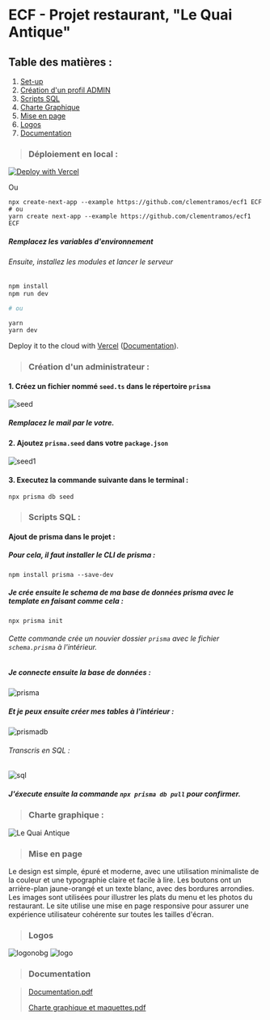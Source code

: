 # ECF - Projet restaurant, "Le Quai Antique"
## Table des matières : 
1. [Set-up](#setup)
2. [Création d'un profil ADMIN](#admin)
3. [Scripts SQL](#sql)
4. [Charte Graphique](#charte)
5. [Mise en page](#page)
6. [Logos](#logos)
7. [Documentation](#documentation)

<a name="setup"></a>
> ### Déploiement en local :

[![Deploy with Vercel](https://vercel.com/button)](https://vercel.com/new/clone?repository-url=https://github.com/clementramos/ecf1)

Ou

```
npx create-next-app --example https://github.com/clementramos/ecf1 ECF
# ou
yarn create next-app --example https://github.com/clementramos/ecf1 ECF
```
##### Remplacez les variables d'environnement

###### Ensuite, installez les modules et lancer le serveur

```bash
npm install
npm run dev

# ou

yarn
yarn dev
```

Deploy it to the cloud with [Vercel](https://vercel.com/new?utm_source=github&utm_medium=readme&utm_campaign=edge-middleware-eap) ([Documentation](https://nextjs.org/docs/deployment)).

<a name="admin"></a>
> ### Création d'un administrateur :

#### 1. Créez un fichier nommé `seed.ts` dans le répertoire `prisma`
![seed](https://user-images.githubusercontent.com/81080837/225086373-7d65c95b-998d-4759-acf6-70dd7bb7f95f.png)
##### Remplacez le mail par le votre.
#### 2. Ajoutez `prisma.seed` dans votre `package.json`
![seed1](https://user-images.githubusercontent.com/81080837/225086673-ff5a3c8a-2500-4f8e-ba22-b6b029dfae60.png)
#### 3. Executez la commande suivante dans le terminal :
`npx prisma db seed`

<a name="sql"></a>
> ### Scripts SQL :
#### Ajout de prisma dans le projet :
##### Pour cela, il faut installer le CLI de prisma :
`npm install prisma --save-dev`
##### Je crée ensuite le schema de ma base de données prisma avec le template en faisant comme cela :
`npx prisma init`
###### Cette commande crée un nouvier dossier `prisma` avec le fichier `schema.prisma` à l'intérieur.
##### Je connecte ensuite la base de données :
![prisma](https://user-images.githubusercontent.com/81080837/225087682-d0298202-a433-4045-81e5-c45c6ac5196b.png)

##### Et je peux ensuite créer mes tables à l'intérieur :
![prismadb](https://user-images.githubusercontent.com/81080837/225088105-940954c4-95a3-411f-ba4e-683c4a55f850.png)

###### Transcris en SQL :
![sql](https://user-images.githubusercontent.com/81080837/225883001-c5734271-99cb-4f06-a3b8-674f65a3e57c.png)

##### J'éxecute ensuite la commande `npx prisma db pull` pour confirmer.

<a name="charte"></a>
> ### Charte graphique :
![Le Quai Antique](https://user-images.githubusercontent.com/81080837/225022197-e1e736ab-7a6f-4866-9f01-5a44f58f3ee9.png)

<a name="page"></a>
> ### Mise en page

Le design est simple, épuré et moderne, avec une utilisation minimaliste de la couleur et une typographie claire et facile à lire.
Les boutons ont un arrière-plan jaune-orangé et un texte blanc, avec des bordures arrondies.
Les images sont utilisées pour illustrer les plats du menu et les photos du restaurant.
Le site utilise une mise en page responsive pour assurer une expérience utilisateur cohérente sur toutes les tailles d'écran.

<a name="logos"></a>
> ### Logos
![logonobg](https://user-images.githubusercontent.com/81080837/225088883-3296fb0e-9425-43f2-9bec-5ee561c49be8.png)
![logo](https://user-images.githubusercontent.com/81080837/225088963-d48d7923-aa4f-491f-ac4d-870f9504d6a1.png)

<a name="documentation"></a>
> ### Documentation

> [Documentation.pdf](https://github.com/clementramos/ecf1/files/10972198/documentation_technique_ramos.pdf)
> 
> [Charte graphique et maquettes.pdf](https://github.com/clementramos/ecf1/files/10972199/charte_graphique_ramos.pdf)
